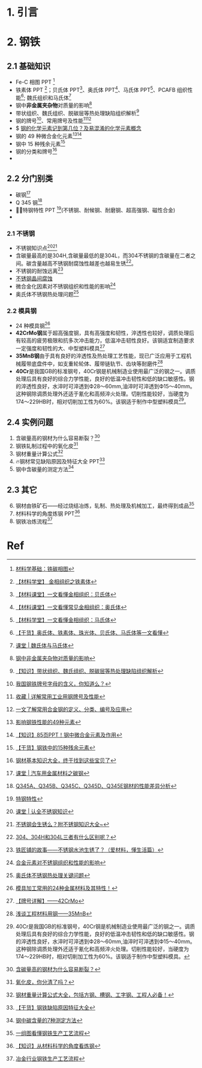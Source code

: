 # 1. 引言 


# 2. 钢铁
## 2.1 基础知识 
- Fe-C 相图 PPT [^1]
- 铁素体 PPT [^2]；贝氏体 PPT[^3]、奥氏体 PPT[^4]、马氏体 PPT[^5]、PCAFB 组织性能[^6]; 魏氏组织和马氏体[^7]
- 钢中**非金属夹杂物**对质量的影响[^8]
- 带状组织、魏氏组织、脱碳层等热处理缺陷组织解析[^9]
- 钢的牌号[^10]、常用牌号及性能[^11][^12]
- $ [钢的化学元素记到第几位？及易混淆的化学元素概念](https://mp.weixin.qq.com/s/4ibhfBcYnkJfA29WrflSqg)
- 钢的 49 种微合金化元素[^13][^14]
- 钢中 15 种残余元素[^15]
- 钢的分类和牌号[^16]
- 
## 2.2 分门别类 
- 碳钢[^17]
- Q 345 钢[^18]
- 🏳️‍🌈特钢特性 PPT [^19](不锈钢、耐候钢、耐磨钢、超高强钢、磁性合金)
- 
### 2.1 不锈钢 
- 不锈钢知识点[^20][^21]
- 含碳量最高的是304H,含碳量最低的是304L，而304不锈钢的含碳量在二者之间。碳含量越高不锈钢耐腐蚀性越差也越易生锈[^22]。
- 不锈钢的耐蚀远离[^23]
- [不锈钢晶间腐蚀](https://mp.weixin.qq.com/s/MvA3lQJA6Rfwf958OL-mDQ)
- 微合金化因素对不锈钢组织和性能的影响[^24]
- 奥氏体不锈钢热处理问题[^25]
### 2.2 模具钢 
- 24 种模具钢[^26]
- **42CrMo钢**属于超高强度钢，具有高强度和韧性，淬透性也较好，调质处理后有较高的疲劳极限和抗多次冲击能力，低温冲击韧性良好。该钢适宜制造要求一定强度和韧性的大、中型塑料模具[^27]
- **35MnB钢**由于具有良好的淬透性及热处理工艺性能，现已广泛应用于工程机械履带底盘件中，如支重轮轮体、履带链轨节、齿块等耐磨件[^28]
- **40Cr**是我国GB的标准钢号，40Cr钢是机械制造业使用最广泛的钢之一。调质处理后具有良好的综合力学性能，良好的低温冲击韧性和低的缺口敏感性。钢的淬透性良好，水淬时可淬透到Ф28～60mm,油淬时可淬透到Ф15～40mm。这种钢除调质处理外还适于氰化和高频淬火处理。切削性能较好，当硬度为174～229HB时，相对切削加工性为60%。该钢适于制作中型塑料模具[^29]。

## 2.4 实例问题 
1. 含碳量高的钢材为什么容易断裂？[^30]
2. 钢铁轧制过程中的氧化皮[^31]
3. 钢材重量计算公式[^32]
4. 🔥钢材常见缺陷原因及特征大全 PPT[^33]
5. 钢中含碳量的测定方法[^34]
## 2.3 其它 
6. 钢材由铁矿石——经过烧结冶炼，轧制、热处理及机械加工，最终得到成品[^35]
7. 材料科学的角度炼钢 PPT[^36]
8. 钢铁冶炼流程[^37]


# Ref
[^1]: [材料学基础：铁碳相图](https://mp.weixin.qq.com/s/Y4wxOsYt06Lr74-JZHhzXw)
[^2]: [【材料学堂】 金相组织之铁素体](https://mp.weixin.qq.com/s/oEaP9ixQStQHNuffGJg4wA)
[^3]: [【材料课堂】一文看懂金相组织：贝氏体](https://mp.weixin.qq.com/s/kVm-f1bvQIeW_ceXky-Lag)

[^4]: [【材料课堂】一文看懂常见金相组织：奥氏体](https://mp.weixin.qq.com/s/9fpcMnX3QgHf4oQS3GQ7UQ)

[^5]: [【材料学堂】一文看懂金相组织：马氏体](https://mp.weixin.qq.com/s/OMr2Ceq0DVuuNSgbKbmh9A)

[^6]: [【干货】奥氏体、铁素体、珠光体、贝氏体、马氏体等一文看懂](https://mp.weixin.qq.com/s/t76i0rzDp2f6fpx6UiVYjA)
[^7]: [课堂 | 魏氏体与马氏体](https://mp.weixin.qq.com/s/pC_T9GVQRZ4h8SGsG7V62Q)
[^8]: [钢中非金属夹杂物对质量的影响](https://mp.weixin.qq.com/s/qshSGD9w1KF_DAl1SjciwQ)
[^9]: [【知识】带状组织、魏氏组织、脱碳层等热处理缺陷组织解析](https://mp.weixin.qq.com/s/9UeO4C5eQwIkzTbafve05w)

[^10]: [我国钢铁牌号字母的含义，你知道么？](https://mp.weixin.qq.com/s/D_LPW71R9_990aSnJQIesA)

[^11]: [收藏 | 详解常用工业用钢牌号及性能](https://mp.weixin.qq.com/s/HO7VWaHiuTGUxbxjUzkCzQ)
[^12]: [一文了解常用合金钢的定义、分类、编号及应用](https://mp.weixin.qq.com/s/ecRvWZRiw9VciUW4RgN2JA)

[^13]: [影响钢铁性能的49种元素](https://mp.weixin.qq.com/s/6tuHUgSIlgMGVgs9l3noug)

[^14]: [【知识】85页PPT！钢中微合金元素及作用](https://mp.weixin.qq.com/s/plYDk-gMmAs3oJie8LpTSw)
[^15]: [【干货】钢铁中的15种残余元素](https://mp.weixin.qq.com/s/SKEA8bgL2shOyd__yfbYXQ)

[^16]: [钢材基本知识大全，终于找到这些宝贝了](https://mp.weixin.qq.com/s/JgXwai-_BTOs3neO_KUazQ)
[^17]: [课堂 | 汽车用金属材料之碳钢](https://mp.weixin.qq.com/s/56GMN8K2phsiW1A8db5d3g)
[^18]: [Q345A、Q345B、Q345C、Q345D、Q345E钢材的性能差异分析](https://mp.weixin.qq.com/s/DiHnZLAoJxjLuAamVJMWbA)

[^19]: [特钢特性](https://mp.weixin.qq.com/s/d7IU3bXFJpZED5Qb4xxK5g)

[^20]: [课堂 | 认全不锈钢知识](https://mp.weixin.qq.com/s/WqPtd3lTbVmBuvoj_LTCJg)

[^21]: [不锈钢会生锈么？附不锈钢知识大全~](https://mp.weixin.qq.com/s/b-oHSDZr-GKWX7B7FLuUGA)
[^22]: [304、304H和304L三者有什么区别呢？](https://mp.weixin.qq.com/s/ci38EbYSoeMZWkPrAT-w0A)
[^23]: [铁匠铺的故事——不锈钢水池生锈了？（爱材料，懂生活篇）](https://mp.weixin.qq.com/s/0Vl-PLtav_uLSe9bMdeyWw)
[^24]: [合金元素对不锈钢组织和性能的影响](https://mp.weixin.qq.com/s/uILV-BVfvZOFsYWCVYXlHQ)
[^25]: [奥氏体不锈钢热处理关键问题](https://mp.weixin.qq.com/s/tmqwMvKhSaP0MD-za2myWQ)
[^26]: [模具加工常用的24种金属材料及其特性！](https://mp.weixin.qq.com/s/475401LGB1lc5L3B23IQYg)
[^27]: [【牌号详解】——42CrMo](https://mp.weixin.qq.com/s/vmh5_8PSl8RqSsbTTjpD6Q)
[^28]: [浅谈工程材料用钢——35MnB](https://mp.weixin.qq.com/s/qUfCSjxcpCRewp6Em0fLjQ)

[^29]: 40Cr是我国GB的标准钢号，40Cr钢是机械制造业使用最广泛的钢之一。调质处理后具有良好的综合力学性能，良好的低温冲击韧性和低的缺口敏感性。钢的淬透性良好，水淬时可淬透到Ф28～60mm,油淬时可淬透到Ф15～40mm。这种钢除调质处理外还适于氰化和高频淬火处理。切削性能较好，当硬度为174～229HB时，相对切削加工性为60%。该钢适于制作中型塑料模具。
[^30]: [含碳量高的钢材为什么容易断裂？](https://mp.weixin.qq.com/s/UcwrMNGrBuG1PnsEkYNpTw)

[^31]: [氧化皮，你分清了吗？](https://mp.weixin.qq.com/s/4j2TLVylOkcSq8qrisznPw)

[^32]: [钢材重量计算公式大全，包括方钢、槽钢、工字钢、工程人必备！](https://mp.weixin.qq.com/s/Z4gyUKCfEyyeRK4p9KiUFA)
[^33]: [【干货】钢铁缺陷原因特征大全](https://mp.weixin.qq.com/s/cy9VJNr1xtX8EZElFUh5Sg)

[^34]: [钢中碳含量的7种测定方法](https://mp.weixin.qq.com/s/nMUVfiUEtyRVTwHhFySmzg)
[^35]: [一组图看懂钢铁生产工艺流程](https://mp.weixin.qq.com/s/eH_ayyZ4oGJSigyGth9LoQ)

[^36]: [【知识】从材料科学的角度看炼钢](https://mp.weixin.qq.com/s/mF1xbNkQIr1OLps74_KwKA)

[^37]: [冶金行业钢铁生产工艺流程](https://mp.weixin.qq.com/s/dhlXuz1peQ63HsVsWV3pBg)

